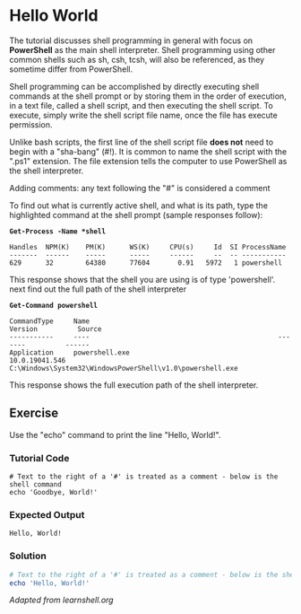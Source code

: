 # Hello World

The tutorial discusses shell programming in general with focus on **PowerShell** as the main shell interpreter. Shell programming using other common shells such as sh, csh, tcsh, will also be referenced, as they sometime differ from PowerShell.

Shell programming can be accomplished by directly executing shell commands at the shell prompt or by storing them in the order of execution, in a text file, called a shell script, and then executing the shell script. To execute, simply write the shell script file name, once the file has execute permission.

Unlike bash scripts, the first line of the shell script file **does not** need to begin with a "sha-bang" (#!). It is common to name the shell script with the ".ps1" extension. The file extension tells the computer to use PowerShell as the shell interpreter.

Adding comments: any text following the "#" is considered a comment

To find out what is currently active shell, and what is its path, type the highlighted command at the shell prompt (sample responses follow):

**`Get-Process -Name *shell`**

    Handles  NPM(K)    PM(K)      WS(K)     CPU(s)     Id  SI ProcessName
    -------  ------    -----      -----     ------     --  -- -----------
    629      32        64380      77604       0.91   5972   1 powershell

This response shows that the shell you are using is of type 'powershell'. next find out the full path of the shell interpreter

**`Get-Command powershell`**

    CommandType     Name                                               Version          Source
    -----------     ----                                               -------          ------
    Application     powershell.exe                                     10.0.19041.546   C:\Windows\System32\WindowsPowerShell\v1.0\powershell.exe


This response shows the full execution path of the shell interpreter.

## Exercise

Use the "echo" command to print the line "Hello, World!".

### Tutorial Code

    # Text to the right of a '#' is treated as a comment - below is the shell command
    echo 'Goodbye, World!'

### Expected Output

    Hello, World!

### Solution

```powershell
# Text to the right of a '#' is treated as a comment - below is the shell command
echo 'Hello, World!'
```
*Adapted from learnshell.org*
